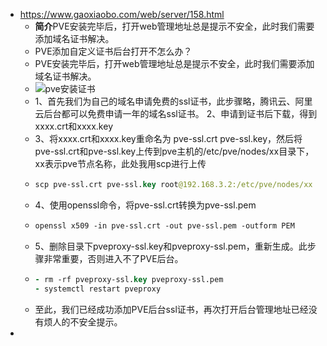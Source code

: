 - https://www.gaoxiaobo.com/web/server/158.html
	- **简介**PVE安装完毕后，打开web管理地址总是提示不安全，此时我们需要添加域名证书解决。
	- PVE添加自定义证书后台打开不怎么办？
	- PVE安装完毕后，打开web管理地址总是提示不安全，此时我们需要添加域名证书解决。
	- ![pve安装证书](https://img.gaoxiaobo.com/images/98faf8c03eafe.png)
	- 1、首先我们为自己的域名申请免费的ssl证书，此步骤略，腾讯云、阿里云后台都可以免费申请一年的域名ssl证书。 2、申请到证书后下载，得到xxxx.crt和xxxx.key
	- 3、将xxxx.crt和xxxx.key重命名为 pve-ssl.crt pve-ssl.key，然后将pve-ssl.crt和pve-ssl.key上传到pve主机的/etc/pve/nodes/xx目录下，xx表示pve节点名称，此处我用scp进行上传
	- ```clojure
	  scp pve-ssl.crt pve-ssl.key root@192.168.3.2:/etc/pve/nodes/xx
	  ```
	- 4、使用openssl命令，将pve-ssl.crt转换为pve-ssl.pem
	- ```clojure
	  openssl x509 -in pve-ssl.crt -out pve-ssl.pem -outform PEM
	  ```
	- 5、删除目录下pveproxy-ssl.key和pveproxy-ssl.pem，重新生成。此步骤非常重要，否则进入不了PVE后台。
	- ```clojure
	  - rm -rf pveproxy-ssl.key pveproxy-ssl.pem
	  - systemctl restart pveproxy
	  ```
	- 至此，我们已经成功添加PVE后台ssl证书，再次打开后台管理地址已经没有烦人的不安全提示。
-